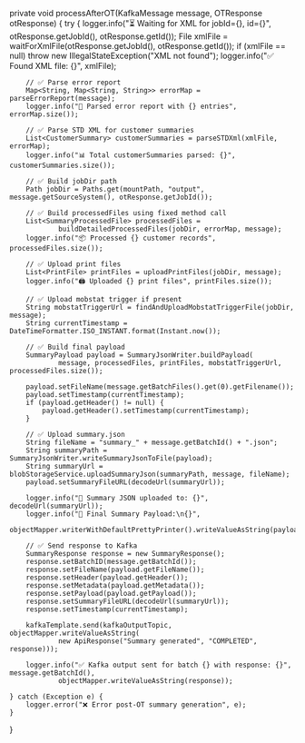 private void processAfterOT(KafkaMessage message, OTResponse otResponse) {
    try {
        logger.info("⏳ Waiting for XML for jobId={}, id={}", otResponse.getJobId(), otResponse.getId());
        File xmlFile = waitForXmlFile(otResponse.getJobId(), otResponse.getId());
        if (xmlFile == null) throw new IllegalStateException("XML not found");
        logger.info("✅ Found XML file: {}", xmlFile);

        // ✅ Parse error report
        Map<String, Map<String, String>> errorMap = parseErrorReport(message);
        logger.info("🧾 Parsed error report with {} entries", errorMap.size());

        // ✅ Parse STD XML for customer summaries
        List<CustomerSummary> customerSummaries = parseSTDXml(xmlFile, errorMap);
        logger.info("📊 Total customerSummaries parsed: {}", customerSummaries.size());

        // ✅ Build jobDir path
        Path jobDir = Paths.get(mountPath, "output", message.getSourceSystem(), otResponse.getJobId());

        // ✅ Build processedFiles using fixed method call
        List<SummaryProcessedFile> processedFiles =
                buildDetailedProcessedFiles(jobDir, errorMap, message);
        logger.info("📦 Processed {} customer records", processedFiles.size());

        // ✅ Upload print files
        List<PrintFile> printFiles = uploadPrintFiles(jobDir, message);
        logger.info("🖨️ Uploaded {} print files", printFiles.size());

        // ✅ Upload mobstat trigger if present
        String mobstatTriggerUrl = findAndUploadMobstatTriggerFile(jobDir, message);
        String currentTimestamp = DateTimeFormatter.ISO_INSTANT.format(Instant.now());

        // ✅ Build final payload
        SummaryPayload payload = SummaryJsonWriter.buildPayload(
                message, processedFiles, printFiles, mobstatTriggerUrl, processedFiles.size());

        payload.setFileName(message.getBatchFiles().get(0).getFilename());
        payload.setTimestamp(currentTimestamp);
        if (payload.getHeader() != null) {
            payload.getHeader().setTimestamp(currentTimestamp);
        }

        // ✅ Upload summary.json
        String fileName = "summary_" + message.getBatchId() + ".json";
        String summaryPath = SummaryJsonWriter.writeSummaryJsonToFile(payload);
        String summaryUrl = blobStorageService.uploadSummaryJson(summaryPath, message, fileName);
        payload.setSummaryFileURL(decodeUrl(summaryUrl));

        logger.info("📁 Summary JSON uploaded to: {}", decodeUrl(summaryUrl));
        logger.info("📄 Final Summary Payload:\n{}",
                objectMapper.writerWithDefaultPrettyPrinter().writeValueAsString(payload));

        // ✅ Send response to Kafka
        SummaryResponse response = new SummaryResponse();
        response.setBatchID(message.getBatchId());
        response.setFileName(payload.getFileName());
        response.setHeader(payload.getHeader());
        response.setMetadata(payload.getMetadata());
        response.setPayload(payload.getPayload());
        response.setSummaryFileURL(decodeUrl(summaryUrl));
        response.setTimestamp(currentTimestamp);

        kafkaTemplate.send(kafkaOutputTopic, objectMapper.writeValueAsString(
                new ApiResponse("Summary generated", "COMPLETED", response)));

        logger.info("✅ Kafka output sent for batch {} with response: {}", message.getBatchId(),
                objectMapper.writeValueAsString(response));

    } catch (Exception e) {
        logger.error("❌ Error post-OT summary generation", e);
    }
}
